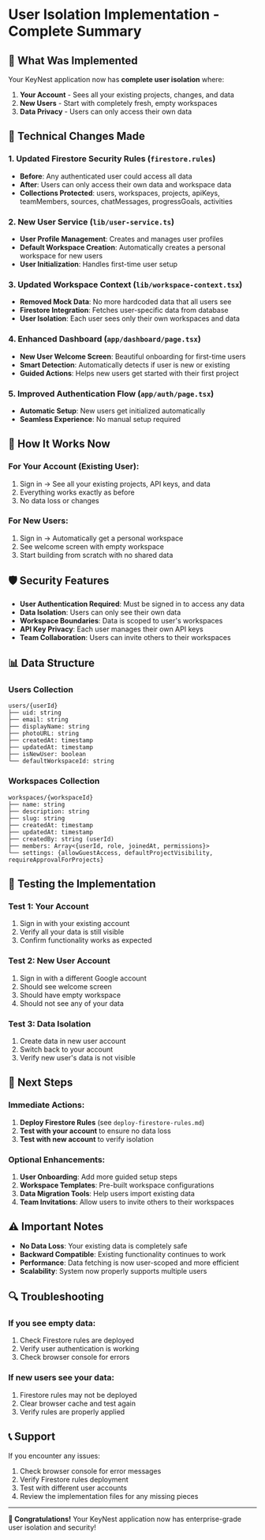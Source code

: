 # User Isolation Implementation - Complete Summary

## 🎯 **What Was Implemented**

Your KeyNest application now has **complete user isolation** where:

1. **Your Account** - Sees all your existing projects, changes, and data
2. **New Users** - Start with completely fresh, empty workspaces
3. **Data Privacy** - Users can only access their own data

## 🔧 **Technical Changes Made**

### 1. **Updated Firestore Security Rules** (`firestore.rules`)
- **Before**: Any authenticated user could access all data
- **After**: Users can only access their own data and workspace data
- **Collections Protected**: users, workspaces, projects, apiKeys, teamMembers, sources, chatMessages, progressGoals, activities

### 2. **New User Service** (`lib/user-service.ts`)
- **User Profile Management**: Creates and manages user profiles
- **Default Workspace Creation**: Automatically creates a personal workspace for new users
- **User Initialization**: Handles first-time user setup

### 3. **Updated Workspace Context** (`lib/workspace-context.tsx`)
- **Removed Mock Data**: No more hardcoded data that all users see
- **Firestore Integration**: Fetches user-specific data from database
- **User Isolation**: Each user sees only their own workspaces and data

### 4. **Enhanced Dashboard** (`app/dashboard/page.tsx`)
- **New User Welcome Screen**: Beautiful onboarding for first-time users
- **Smart Detection**: Automatically detects if user is new or existing
- **Guided Actions**: Helps new users get started with their first project

### 5. **Improved Authentication Flow** (`app/auth/page.tsx`)
- **Automatic Setup**: New users get initialized automatically
- **Seamless Experience**: No manual setup required

## 🚀 **How It Works Now**

### **For Your Account (Existing User):**
1. Sign in → See all your existing projects, API keys, and data
2. Everything works exactly as before
3. No data loss or changes

### **For New Users:**
1. Sign in → Automatically get a personal workspace
2. See welcome screen with empty workspace
3. Start building from scratch with no shared data

## 🛡️ **Security Features**

- **User Authentication Required**: Must be signed in to access any data
- **Data Isolation**: Users can only see their own data
- **Workspace Boundaries**: Data is scoped to user's workspaces
- **API Key Privacy**: Each user manages their own API keys
- **Team Collaboration**: Users can invite others to their workspaces

## 📊 **Data Structure**

### **Users Collection**
```
users/{userId}
├── uid: string
├── email: string
├── displayName: string
├── photoURL: string
├── createdAt: timestamp
├── updatedAt: timestamp
├── isNewUser: boolean
└── defaultWorkspaceId: string
```

### **Workspaces Collection**
```
workspaces/{workspaceId}
├── name: string
├── description: string
├── slug: string
├── createdAt: timestamp
├── updatedAt: timestamp
├── createdBy: string (userId)
├── members: Array<{userId, role, joinedAt, permissions}>
└── settings: {allowGuestAccess, defaultProjectVisibility, requireApprovalForProjects}
```

## 🧪 **Testing the Implementation**

### **Test 1: Your Account**
1. Sign in with your existing account
2. Verify all your data is still visible
3. Confirm functionality works as expected

### **Test 2: New User Account**
1. Sign in with a different Google account
2. Should see welcome screen
3. Should have empty workspace
4. Should not see any of your data

### **Test 3: Data Isolation**
1. Create data in new user account
2. Switch back to your account
3. Verify new user's data is not visible

## 📝 **Next Steps**

### **Immediate Actions:**
1. **Deploy Firestore Rules** (see `deploy-firestore-rules.md`)
2. **Test with your account** to ensure no data loss
3. **Test with new account** to verify isolation

### **Optional Enhancements:**
1. **User Onboarding**: Add more guided setup steps
2. **Workspace Templates**: Pre-built workspace configurations
3. **Data Migration Tools**: Help users import existing data
4. **Team Invitations**: Allow users to invite others to their workspaces

## ⚠️ **Important Notes**

- **No Data Loss**: Your existing data is completely safe
- **Backward Compatible**: Existing functionality continues to work
- **Performance**: Data fetching is now user-scoped and more efficient
- **Scalability**: System now properly supports multiple users

## 🔍 **Troubleshooting**

### **If you see empty data:**
1. Check Firestore rules are deployed
2. Verify user authentication is working
3. Check browser console for errors

### **If new users see your data:**
1. Firestore rules may not be deployed
2. Clear browser cache and test again
3. Verify rules are properly applied

## 📞 **Support**

If you encounter any issues:
1. Check browser console for error messages
2. Verify Firestore rules deployment
3. Test with different user accounts
4. Review the implementation files for any missing pieces

---

**🎉 Congratulations!** Your KeyNest application now has enterprise-grade user isolation and security!
